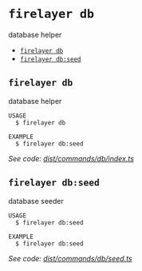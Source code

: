 `firelayer db`
==============

database helper

* [`firelayer db`](#firelayer-db)
* [`firelayer db:seed`](#firelayer-dbseed)

## `firelayer db`

database helper

```
USAGE
  $ firelayer db

EXAMPLE
  $ firelayer db:seed
```

_See code: [dist/commands/db/index.ts](https://github.com/firelayer/firelayer/blob/v1.0.0-alpha.19/dist/commands/db/index.ts)_

## `firelayer db:seed`

database seeder

```
USAGE
  $ firelayer db:seed

EXAMPLE
  $ firelayer db:seed
```

_See code: [dist/commands/db/seed.ts](https://github.com/firelayer/firelayer/blob/v1.0.0-alpha.19/dist/commands/db/seed.ts)_
